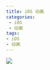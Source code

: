 ```yaml
---
title: iOS 动画
categories:   
 - iOS
 - 动画
tags: 
- iOS
- 动画
---
```


![](/uploads/images/IMG_ANIMATION.png)